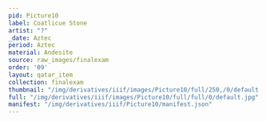 ```yaml
---
pid: Picture10
label: Coatlicue Stone
artist: "?"
_date: Aztec
period: Aztec
material: Andesite
source: raw_images/finalexam
order: '09'
layout: qatar_item
collection: finalexam
thumbnail: "/img/derivatives/iiif/images/Picture10/full/250,/0/default.jpg"
full: "/img/derivatives/iiif/images/Picture10/full/full/0/default.jpg"
manifest: "/img/derivatives/iiif/Picture10/manifest.json"
---
```


